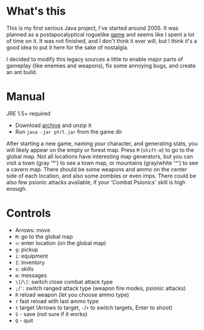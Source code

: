 What's this
===========

This is my first serious Java project, I've started around 2005. It was planned as a postapocalyptical roguelike [game](http://en.wikipedia.org/wiki/Roguelike) and seems like I spent a lot of time on it.
It was not finished, and I don't think it ever will, but I think it's a good idea to put it here for the sake of nostalgia.

I decided to modify this legacy sources a little to enable major parts of gameplay (like enemies and weapons), fix some annoying bugs, and create an ant build.

Manual
======

JRE 1.5+ required

- Download [archive](https://github.com/downloads/digal/ptrl/ptrl.zip) and unzip it
- Run `java -jar ptrl.jar` from the game dir

After starting a new game, naming your character, and generating stats, you will likely appear on the empty or forest map. Press `M` (`shift-m`) to go to the global map. Not all locations have interesting map generators, but you can visit a town (gray '*') to see a town map, or mountains (gray/white '^') to see a cavern map. There should be some weapons and ammo on the center side of each location, and also some zombies or even imps. There could be also few psionic attacks available, if your 'Combat Psionics' skill is high enough.

Controls
========
- Arrows: move
- `M`: go to the global map
- `>`: enter location (on the global map)
- `g`: pickup
- `i`: equipment
- `I`: inventory
- `s`: skills
- `m`: messages
- `\[`/`\]`: switch close combat attack type
- `;`/`'`: switch ranged attack type (weapon fire modes, psionic attacks)
- `R` reload weapon (let you choose ammo type)
- `r` fast reload with last ammo type
- `t` target (Arrows to target, `-`/`+` to switch targets, Enter to shoot)
- `S` - save (not sure if it works)
- `Q` - quit


